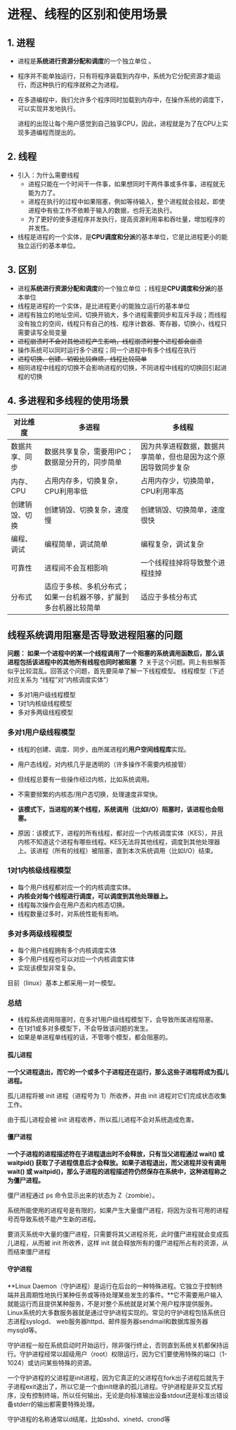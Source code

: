 # 进程、线程的区别和使用场景

## 1. 进程

- 进程是**系统进行资源分配和调度**的一个独立单位 。

- 程序并不能单独运行，只有将程序装载到内存中，系统为它分配资源才能运行，而这种执行的程序就称之为进程。

- 在多道编程中，我们允许多个程序同时加载到内存中，在操作系统的调度下，可以实现并发地执行。

  进程的出现让每个用户感觉到自己独享CPU，因此，进程就是为了在CPU上实现多道编程而提出的。

## 2. 线程

- 引入：为什么需要线程
  - 进程只能在一个时间干一件事，如果想同时干两件事或多件事，进程就无能为力了。
  - 进程在执行的过程中如果阻塞，例如等待输入，整个进程就会挂起，即使进程中有些工作不依赖于输入的数据，也将无法执行。
  - 为了更好的使多道程序并发执行，提高资源利用率和吞吐量，增加程序的并发性。
- 线程是进程的一个实体，是**CPU调度和分派**的基本单位，它是比进程更小的能独立运行的基本单位。

## 3. 区别

- 进程**系统进行资源分配和调度**的一个独立单位 ；线程是**CPU调度和分派**的基本单位
- 线程是进程的一个实体，是比进程更小的能独立运行的基本单位
- 进程有独立的地址空间，切换开销大，多个进程需要同步和互斥手段；而线程没有独立的空间，线程只有自己的栈、程序计数器、寄存器，切换小，线程只需要读写全局变量
- ~~进程崩溃时不会对其他进程产生影响，线程崩溃时整个进程都会崩溃~~
- 操作系统可以同时运行多个进程；同一个进程中有多个线程在执行
- ~~进程切换、创建、销毁比较麻烦，线程比较简单~~
- 相同进程中线程的切换不会影响进程的切换，不同进程中线程的切换回引起进程的切换



## 4. 多进程和多线程的使用场景

| 对比维度       | 多进程                                                       | 多线程                                                       |
| -------------- | ------------------------------------------------------------ | ------------------------------------------------------------ |
| 数据共享、同步 | 数据共享复杂，需要用IPC；数据是分开的，同步简单              | 因为共享进程数据，数据共享简单，但也是因为这个原因导致同步复杂 |
| 内存、CPU      | 占用内存多，切换复杂，CPU利用率低                            | 占用内存少，切换简单，CPU利用率高                            |
| 创建销毁、切换 | 创建销毁、切换复杂，速度慢                                   | 创建销毁、切换简单，速度很快                                 |
| 编程、调试     | 编程简单，调试简单                                           | 编程复杂，调试复杂                                           |
| 可靠性         | 进程间不会互相影响                                           | 一个线程挂掉将导致整个进程挂掉                               |
| 分布式         | 适应于多核、多机分布式；如果一台机器不够，扩展到多台机器比较简单 | 适应于多核分布式                                             |



## 线程系统调用阻塞是否导致进程阻塞的问题

**问题： 如果一个进程中的某一个线程调用了一个阻塞的系统调用函数后，那么该进程包括该进程中的其他所有线程也同时被阻塞 ？**
关于这个问题。网上有些解答似乎比较混乱。回答这个问题，首先要简单了解一下线程模型。
线程模型（下述对应关系为 “线程”对“内核调度实体”）

- 多对1用户级线程模型
- 1对1内核级线程模型
- 多对多两级线程模型

### 多对1用户级线程模型

- 线程的创建、调度、同步，由所属进程的**用户空间线程库**实现。

- 用户态线程，对内核几乎是透明的（许多操作不需要内核接管）

- 但线程总要有一些操作经过内核，比如系统调用。

- 不需要频繁的内核态/用户态切换，处理速度非常快。

- **该模式下，当进程的某个线程，系统调用（比如I/O）阻塞时，该进程也会阻塞。**
- 原因：该模式下，进程的所有线程，都对应一个内核调度实体（KES），并且内核不知道这个进程有哪些线程。KES无法将其他线程，调度到其他处理器上。该进程（所有的线程）被阻塞，直到本次系统调用（比如I/O）结束。


### 1对1内核级线程模型

* 每个用户线程都对应一个的内核调度实体。
* **内核会对每个线程进行调度，可以调度到其他处理器上。**
* 线程每次操作会在用户态和内核态切换。
* 线程数量过多时，对系统性能有影响。

### 多对多两级线程模型

* 每个用户线程拥有多个内核调度实体
* 多个用户线程也可以对应一个内核调度实体
* 实现该模型非常复杂。

目前（linux）基本上都采用一对一模型。

### 总结

* 线程系统调用阻塞时，在多对1用户级线程模型下，会导致所属进程阻塞。
* 在1对1或多对多模型下，不会导致该问题的发生。
* 如果是单进程单线程的话，不管哪个模型，都会阻塞的。
  

#### **孤儿进程**

**一个父进程退出，而它的一个或多个子进程还在运行，那么这些子进程将成为孤儿进程。**

孤儿进程将被 init 进程（进程号为 1）所收养，并由 init 进程对它们完成状态收集工作。

由于孤儿进程会被 init 进程收养，所以孤儿进程不会对系统造成危害。

#### **僵尸进程**

**一个子进程的进程描述符在子进程退出时不会释放，只有当父进程通过 wait() 或 waitpid() 获取了子进程信息后才会释放。如果子进程退出，而父进程并没有调用 wait() 或 waitpid()，那么子进程的进程描述符仍然保存在系统中，这种进程称之为僵尸进程。**

僵尸进程通过 ps 命令显示出来的状态为 Z（zombie）。

系统所能使用的进程号是有限的，如果产生大量僵尸进程，将因为没有可用的进程号而导致系统不能产生新的进程。

要消灭系统中大量的僵尸进程，只需要将其父进程杀死，此时僵尸进程就会变成孤儿进程，从而被 init 所收养，这样 init 就会释放所有的僵尸进程所占有的资源，从而结束僵尸进程

#### **守护进程**

**Linux Daemon（守护进程）是运行在后台的一种特殊进程。它独立于控制终端并且周期性地执行某种任务或等待处理某些发生的事件。**它不需要用户输入就能运行而且提供某种服务，不是对整个系统就是对某个用户程序提供服务。Linux系统的大多数服务器就是通过守护进程实现的。常见的守护进程包括系统日志进程syslogd、 web服务器httpd、邮件服务器sendmail和数据库服务器mysqld等。

守护进程一般在系统启动时开始运行，除非强行终止，否则直到系统关机都保持运行。守护进程经常以超级用户（root）权限运行，因为它们要使用特殊的端口（1-1024）或访问某些特殊的资源。

一个守护进程的父进程是init进程，因为它真正的父进程在fork出子进程后就先于子进程exit退出了，所以它是一个由init继承的孤儿进程。守护进程是非交互式程序，没有控制终端，所以任何输出，无论是向标准输出设备stdout还是标准出错设备stderr的输出都需要特殊处理。

守护进程的名称通常以d结尾，比如sshd、xinetd、crond等